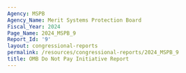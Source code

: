 ```yaml
---
Agency: MSPB
Agency_Name: Merit Systems Protection Board
Fiscal_Year: 2024
Page_Name: 2024_MSPB_9
Report_Id: '9'
layout: congressional-reports
permalink: /resources/congressional-reports/2024_MSPB_9
title: OMB Do Not Pay Initiative Report
---
```

